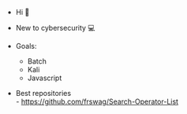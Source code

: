 - Hi 👋  
- New to cybersecurity 💻  

- Goals:  
    - Batch  
    - Kali  
    - Javascript  

- Best repositories  
      - https://github.com/frswag/Search-Operator-List  
